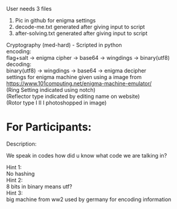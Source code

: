 User needs 3 files
1. Pic in github for enigma settings
2. decode-me.txt generated after giving input to script
3. after-solving.txt generated after giving input to script

Cryptography (med-hard)  - Scripted in python                                                                                                                            
encoding:                                                                                                                           
flag+salt -> enigma cipher -> base64 -> wingdings -> binary(utf8)                                                                                                           
decoding:                                                                                                                            
binary(utf8) -> wingdings -> base64 -> enigma decipher                                                                                                                      
settings for enigma machine given using a image from https://www.101computing.net/enigma-machine-emulator/                                                                  
(Ring Setting indicated using notch)                                                                                                                  
(Reflector type indicated by editing name on website)                                                                                                                  
(Rotor type I II I photoshopped in image)                                                                                                                  

                                                                                                                  
                                                                                                              
                                                                                                              
# For Participants:

Description:

We speak in codes how did u know what code we are talking in? 

Hint 1:                                                                                                                                                                     
No hashing                                                                                                                                                                  
Hint 2:                                                                                                                                                                     
8 bits in binary means utf?                                                                                                                  
Hint 3:                                                                                                                                                                    
big machine from ww2 used by germany for encoding information                                                                                                               
